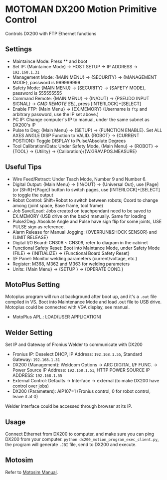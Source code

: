 # MOTOMAN DX200 Motion Primitive Control

Controls DX200 with FTP Ethernet functions

## Settings
* Maintaince Mode: Press ** and boot
* Set IP: (Maintaince Mode) -> HOST SETUP -> IP ADDRESS -> `192.168.1.31`
* Management Mode: {MAIN MENU} -> {SECURITY} -> {MANAGEMENT MODE}, password is 999999999
* Safety Mode: {MAIN MENU} -> {SECURITY} -> {SAFETY MODE}, password is 555555555
* Command Remote: {MAIN MENU} -> {IN/OUT} -> {PSEUDO INPUT SIGNAL} -> *CMD REMOTE SEL*, press [INTERLOCK]+[SELECT]
* Enable FTP: {Main Menu} -> {EX.MEMORY} (Username is `ftp` and arbitrary password, use the IP set above.)
* PC IP: Change computer's IP to manual, under the same subnet as DX200's IP
* Pulse to Deg: {Main Menu} -> {SETUP} -> {FUNCTION ENABLE}. Set ALL AXES ANGLE DISP Function to VALID. {ROBOT} -> {CURRENT POSTION}: 
Toggle DISPLAY to Pulse/Absolute Degrees
* Tool Calibration/Data: Under Safety Mode,  {Main Menu} -> {ROBOT} -> {TOOL} -> {Utility} -> {Calibration}/{W.GRAV.POS.MEASURE}


## Useful Tips
* Wire Feed/Retract: Under Teach Mode, Number 9 and Number 6.
* Digital Output:  {Main Menu} -> {IN/OUT} -> {Universal Out}, use [Page] (or [Shift]+[Page]) button to switch pages, use [INTERLOCK]+[SELECT] to toggle the output
* Robot Control: Shift+Robot to switch between robots; Coord to change among (joint space, Base frame, tool frame)
* Job Save/Load: Jobs created on teachpendant need to be saved to EX.MEMORY (USB drive on the back) manually. Same for loading
* Pulse2Deg: Absolute Angle and Pulse have sign flip for some joints, USE PULSE sign as reference.
* Alarm Release for Manual Jogging: {OVERRUN&SHOCK SENSOR} and {LIMIT RELEASE}
* Digital I/O Board: CN306 ~ CN309, refer to diagram in the cabinet
* Functional Safety Reset: Boot into Maintance Mode, under Safety Mode {FILE} -> {INITIALIZE} -> {Functional Board Safety Reset} 
* I/F Panel: Monitor welding parameters (current/voltage, etc.)
* Register: M368, M362 and M363 for welding parameters
* Units: {Main Menu} -> {SETUP  } -> {OPERATE COND.}

## MotoPlus Setting
Motoplus program will run at background after boot up, and it's a `.out` file compiled in VS. Boot into Maintenance Mode and load .out file to USB drive. Motoplus could be connected with VGA display, see manual.
* MotoPlus APL.: LOAD(USER APPLICATION)

## Welder Setting
Set IP and Gateway of Fronius Welder to communicate with DX200
* Fronius IP: Deselect DHCP, IP Address: `192.168.1.55`, Standard Gateway: `192.168.1.31`
* DX200 (Management): Weldcom Options -> ARC DIGITAL I/F FUNC. -> Power Source IP Address: `192.168.1.51`, HTTP POWER SOURCE IP ADDRESS: `192.168.1.55`
* External Control: Defaults -> Interface -> external (to make DX200 have control over jobs)
* DX200 (Parameters): AIP107=1 (Fronius control, 0 for robot control, leave it at 0)


Welder Interface could be accessed through browser at its IP.


## Usage
Connect Ethernet from DX200 to computer, and make sure you can ping DX200 from your computer. 
`python dx200_motion_program_exec_client.py`, the program will generate `.JBI` file, send to DX200 and execute.

## Motosim
Refer to [Motosim Manual](Motosim.md).
